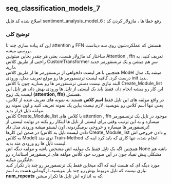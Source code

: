 ## seq_classification_models_7
اصلاح شده کد فایل sentiment_analysis_model_6 : رفع خطا ها ، ماژولار کردن کد

### توضیح کلی
این کد پیاده سازی چند تا attention و FFN هستش که عملکردشون روی سه دیتاست بررسی میشه.  
ساختار کد ماژولار هست، یعنی هر چقدر بخاین میتونین Attention , ffn تعریف کنید، به راحتی از طریق کلاس CustomTransformer سرِ هم میشن و یک ترنسفورمر جدید دارید.  
همچنین با هر لیست دلخواهی از ترنسفورمر ها از طریق کلاس Model میشه یک مدل درست کرد. کافیه لیست ترنسفورمر ها رو موقع تعریف مدل، ورودی init بدید.  
البته نیازی نیست دستی ترنسفورمر ها رو بسازید چون با کلاس Create_Module_list این کار رو میشه انجام داد، فقط باید یک لیستی از تاپل ها ورودی بهش داد، هر تاپل این لیست یک زوج **(attention, ffn)** هستش.     
در واقع مولفه های این تاپل فقط **اسم کلاس** هستند نه نمونه های تعریف شده از کلاس، یعنی تنها اسم کلاس رو بنویسید، لازم نیست بیاین یک نمونه تعریف کنید و اون نمونه رو مولفه تاپل قرار بدید.  
کلاس Create_Module_list با کلاس های attention , ffn موجود در تاپل یک ترنسفورمر میسازه و به این ترتیب وقتی برای لیستی از تاپل ها اینکار رو بکنه در نهایت لیستی از ترنسفورمر ها میسازه و خروجی برمیگردونه. اون لیستو میشه ورودی مدل داد!  
در ضمن این کارها (دادن لیست تاپل به کلاس Create_Module_list و دادن خروجی اش به کلاس Model) توی متد Train-Method انجام شده، تنها کاری که باید کرد اینه که لیست تاپل ها رو ورودی متد بدید.   
همچنین اگه یک تاپل فقط یک مولفه اش مشخص باشه و مولفه دیگه اش None باشه هم مشکلی پیش نمیاد چون در این صورت خود کلاس مولفه های ترنسفورمر استاندارد رو جایگزین میکنه.  
مورد دیگه ای که هست اینه که اگه میخاین فقط یک ترنسفورمر رو چند بار تکرار کنید نیازی نیست که تاپل مربوط بهش رو چند بار بنویسید، ارگومانی هست به اسم **num_repeats** که به اندازه اش تاپل ها تکرار میشن.



